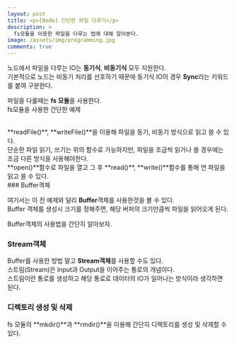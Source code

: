 ```yaml
---
layout: post
title: <p>[Node] 간단한 파일 다루기</p>
description: >
  fs모듈을 이용한 파일을 다루는 법에 대해 알아본다.
image: /assets/img/programming.jpg
comments: true
---
```

<head>
  <link rel="stylesheet" type="text/css" href="../../assets/css/obsidian.css" />
</head>

 노드에서 파일을 다루는 IO는 **동기식**, **비동기식** 모두 지원한다.<br>
 기본적으로 노드는 비동기 처리를 선호하기 때문에 동기식 IO의 경우 **Sync**라는 키워드를 붙여 구분한다.

 파일을 다룰때는 **fs 모듈**을 사용한다.<br>
 fs모듈을 사용한 간단한 예제


 <script src="https://gist.github.com/po9357/f47808058d7701b92a328d80e7e3d72e.js"></script>

<br>
 **readFile()**, **writeFile()**을 이용해 파일을 동기, 비동기 방식으로 읽고 쓸 수 있다.<br>
 단순한 파일 읽기, 쓰기는 위의 함수로 가능하지만, 파일을 조금씩 읽거나 쓸 경우에는 조금 다른 방식을 사용해야한다.


 <script src="https://gist.github.com/po9357/690732f6af4927993dd8338d917bbaa2.js"></script>

 <br>
 **open()**함수로 파일을 열고 그 후 **read()**, **write()**함수를 통해 연 파일을 읽고 쓸 수 있다.<br>
### Buffer객체

 여기서는 이 전 예제와 달리 **Buffer**객체를 사용한것을 볼 수 있다.<br>
 Buffer 객체를 생성시 크기를 정해주면, 해당 버퍼의 크기만큼씩 파일을 읽어오게 된다.

 Buffer객체의 사용법을 간단히 알아보자.


 <script src="https://gist.github.com/po9357/79215ac4cec1c90540f68833af2aac5c.js"></script>

### Stream객체

 Buffer를 사용한 방법 말고 **Stream객체**를 사용할 수도 있다.<br>
 스트림(Stream)은 Input과 Output을 이어주는 통로의 개념이다.<br>
 스트림이란 통로를 생성하고 해당 통로로 데이터의 IO가 일어나는 방식이라 생각하면 된다.<br>


 <script src="https://gist.github.com/po9357/840e1740c2a01b0717c620e270ee9e2d.js"></script>

### 디렉토리 생성 및 삭제

 fs 모듈의 **mkdir()**과 **rmdir()**을 이용해 간단히 디렉토리를 생성 및 삭제할 수 있다.


 <script src="https://gist.github.com/po9357/d23a72b5f04116d134eb11c1e830f2fe.js"></script>